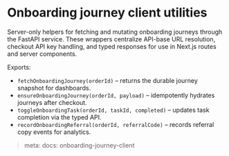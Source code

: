 # Onboarding journey client utilities

Server-only helpers for fetching and mutating onboarding journeys through the FastAPI service. These wrappers centralize API-base URL resolution, checkout API key handling, and typed responses for use in Next.js routes and server components.

Exports:

- `fetchOnboardingJourney(orderId)` – returns the durable journey snapshot for dashboards.
- `ensureOnboardingJourney(orderId, payload)` – idempotently hydrates journeys after checkout.
- `toggleOnboardingTask(orderId, taskId, completed)` – updates task completion via the typed API.
- `recordOnboardingReferral(orderId, referralCode)` – records referral copy events for analytics.

> meta: docs: onboarding-journey-client

